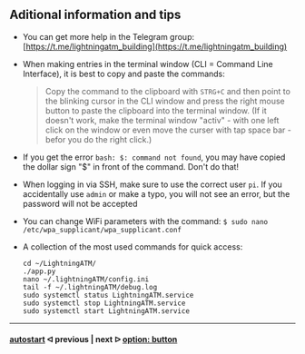 
## Aditional information and tips

- You can get more help in the Telegram group: [https://t.me/lightningatm_building](https://t.me/lightningatm_building)
- When making entries in the terminal window (CLI = Command Line Interface), it is best to copy and paste the commands: 

  > Copy the command to the clipboard with `STRG+C` and then point to the blinking cursor in the CLI window and press the right mouse button to paste the clipboard into the terminal window. (If it doesn't work, make the terminal window "activ" - with one left click on the window or even move the curser with tap space bar - befor you do the right click.)
- If you get the error `bash: $: command not found`, you may have copied the dollar sign "$" in front of the command. Don't do that!
- When logging in via SSH, make sure to use the correct user `pi`. If you accidentally use `admin` or make a typo, you will not see an error, but the password will not be accepted
- You can change WiFi parameters with the command: `$ sudo nano /etc/wpa_supplicant/wpa_supplicant.conf`
- A collection of the most used commands for quick access:

  ```
  cd ~/LightningATM/
  ./app.py
  nano ~/.lightningATM/config.ini
  tail -f ~/.lightningATM/debug.log
  sudo systemctl status LightningATM.service
  sudo systemctl stop LightningATM.service
  sudo systemctl start LightningATM.service
  ```
---

#### [autostart](/docs/guide/autostart.md)  ᐊ  previous | next  ᐅ  [option: button](/docs/guide/button.md) 
